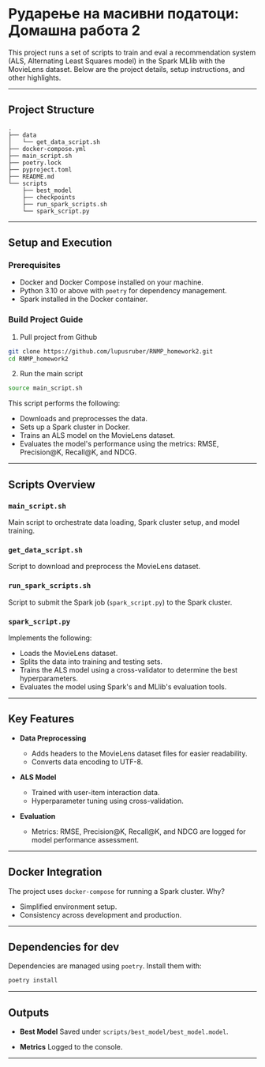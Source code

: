 
# Рударење на масивни податоци: Домашна работа 2

This project runs a set of scripts to train and eval a recommendation system (ALS, Alternating Least Squares model) in the Spark MLlib with the MovieLens dataset. Below are the project details, setup instructions, and other highlights.

---

## Project Structure

```
.
├── data
│   └── get_data_script.sh
├── docker-compose.yml
├── main_script.sh
├── poetry.lock
├── pyproject.toml
├── README.md
└── scripts
    ├── best_model
    ├── checkpoints
    ├── run_spark_scripts.sh
    └── spark_script.py
```

---

## Setup and Execution

### Prerequisites

- Docker and Docker Compose installed on your machine.
- Python 3.10 or above with `poetry` for dependency management.
- Spark installed in the Docker container.

### Build Project Guide

1. Pull project from Github
```bash
git clone https://github.com/lupusruber/RNMP_homework2.git
cd RNMP_homework2
```

2. Run the main script
```bash
source main_script.sh
```

This script performs the following:
- Downloads and preprocesses the data.
- Sets up a Spark cluster in Docker.
- Trains an ALS model on the MovieLens dataset.
- Evaluates the model's performance using the metrics: RMSE, Precision@K, Recall@K, and NDCG.

---

## Scripts Overview

### `main_script.sh`
Main script to orchestrate data loading, Spark cluster setup, and model training.

### `get_data_script.sh`
Script to download and preprocess the MovieLens dataset.

### `run_spark_scripts.sh`
Script to submit the Spark job (`spark_script.py`) to the Spark cluster.

### `spark_script.py`
Implements the following:
- Loads the MovieLens dataset.
- Splits the data into training and testing sets.
- Trains the ALS model using a cross-validator to determine the best hyperparameters.
- Evaluates the model using Spark's and MLlib's evaluation tools.

---

## Key Features

- **Data Preprocessing**
  - Adds headers to the MovieLens dataset files for easier readability.
  - Converts data encoding to UTF-8.

- **ALS Model**
  - Trained with user-item interaction data.
  - Hyperparameter tuning using cross-validation.

- **Evaluation**
  - Metrics: RMSE, Precision@K, Recall@K, and NDCG are logged for model performance assessment.

---

## Docker Integration

The project uses `docker-compose` for running a Spark cluster. Why?
- Simplified environment setup.
- Consistency across development and production.

---

## Dependencies for dev

Dependencies are managed using `poetry`. Install them with:
```bash
poetry install
```

---

## Outputs

- **Best Model**
  Saved under `scripts/best_model/best_model.model`.

- **Metrics**
  Logged to the console.

---